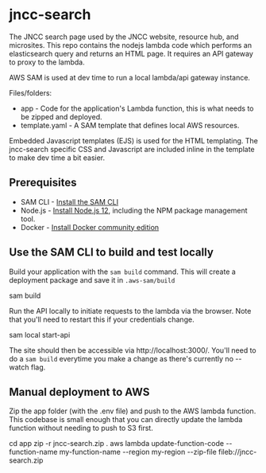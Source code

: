 # jncc-search

The JNCC search page used by the JNCC website, resource hub, and microsites. This repo contains the nodejs lambda code which performs an elasticsearch query and returns an HTML page. It requires an API gateway to proxy to the lambda.

AWS SAM is used at dev time to run a local lambda/api gateway instance.

Files/folders:
- app - Code for the application's Lambda function, this is what needs to be zipped and deployed. 
- template.yaml - A SAM template that defines local AWS resources.

Embedded Javascript templates (EJS) is used for the HTML templating. The jncc-search specific CSS and Javascript are included inline in the template to make dev time a bit easier.

## Prerequisites

* SAM CLI - [Install the SAM CLI](https://docs.aws.amazon.com/serverless-application-model/latest/developerguide/serverless-sam-cli-install.html)
* Node.js - [Install Node.js 12](https://nodejs.org/en/), including the NPM package management tool.
* Docker - [Install Docker community edition](https://hub.docker.com/search/?type=edition&offering=community)

## Use the SAM CLI to build and test locally

Build your application with the `sam build` command. This will create a deployment package and save it in `.aws-sam/build`

  sam build

Run the API locally to initiate requests to the lambda via the browser. Note that you'll need to restart this if your credentials change.

  sam local start-api

The site should then be accessible via http://localhost:3000/. You'll need to do a `sam build` everytime you make a change as there's currently no --watch flag. 

## Manual deployment to AWS

Zip the app folder (with the .env file) and push to the AWS lambda function. This codebase is small enough that you can directly update the lambda function without needing to push to S3 first.

  cd app
  zip -r jncc-search.zip .
  aws lambda update-function-code --function-name my-function-name --region my-region --zip-file fileb://jncc-search.zip
